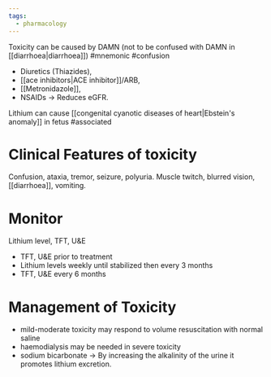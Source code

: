 ```yaml
---
tags:
  - pharmacology
---
```

Toxicity can be caused by DAMN (not to be confused with DAMN in [[diarrhoea|diarrhoea]]) #mnemonic #confusion 
- Diuretics (Thiazides), 
- [[ace inhibitors|ACE inhibitor]]/ARB, 
- [[Metronidazole]], 
- NSAIDs -> Reduces eGFR.

Lithium can cause [[congenital cyanotic diseases of heart|Ebstein's anomaly]] in fetus #associated 

# Clinical Features of toxicity
Confusion, ataxia, tremor, seizure, polyuria.
Muscle twitch, blurred vision, [[diarrhoea]], vomiting.

# Monitor
Lithium level, TFT, U&E
- TFT, U&E prior to treatment
- Lithium levels weekly until stabilized then every 3 months
- TFT, U&E every 6 months

# Management of Toxicity
- mild-moderate toxicity may respond to volume resuscitation with normal saline
- haemodialysis may be needed in severe toxicity
- sodium bicarbonate -> By increasing the alkalinity of the urine it promotes lithium excretion.
